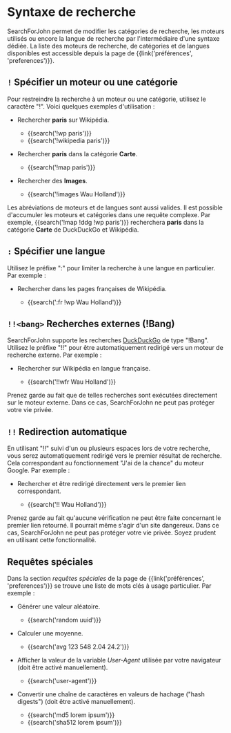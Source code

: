 # Syntaxe de recherche

SearchForJohn permet de modifier les catégories de recherche, les moteurs
utilisés ou encore la langue de recherche par l'intermédiaire d'une
syntaxe dédiée. La liste des moteurs de recherche, de catégories et de
langues disponibles est accessible depuis la page de
{{link('préférences', 'preferences')}}.

## `!` Spécifier un moteur ou une catégorie

Pour restreindre la recherche à un moteur ou une catégorie, utilisez le
caractère "!". Voici quelques exemples d'utilisation :

- Rechercher **paris** sur Wikipédia.

  - {{search('!wp paris')}}
  - {{search('!wikipedia paris')}}

- Rechercher **paris** dans la catégorie **Carte**.

  - {{search('!map paris')}}

- Rechercher des **Images**.

  - {{search('!images Wau Holland')}}

Les abréviations de moteurs et de langues sont aussi valides. Il est
possible d'accumuler les moteurs et catégories dans une requête
complexe. Par exemple, {{search('!map !ddg !wp paris')}} recherchera
**paris** dans la catégorie **Carte** de DuckDuckGo et Wikipédia.

## `:` Spécifier une langue

Utilisez le préfixe ":" pour limiter la recherche à une langue en
particulier. Par exemple :

- Rechercher dans les pages françaises de Wikipédia.

  - {{search(':fr !wp Wau Holland')}}

## `!!<bang>` Recherches externes (!Bang)

SearchForJohn supporte les recherches [DuckDuckGo] de type "!Bang". Utilisez
le préfixe "!!" pour être automatiquement redirigé vers un moteur de
recherche externe. Par exemple :

- Rechercher sur Wikipédia en langue française.

  - {{search('!!wfr Wau Holland')}}

Prenez garde au fait que de telles recherches sont exécutées directement
sur le moteur externe. Dans ce cas, SearchForJohn ne peut pas protéger votre
vie privée.

[DuckDuckGo]: https://duckduckgo.com/bang

## `!!` Redirection automatique

En utilisant "!!" suivi d'un ou plusieurs espaces lors de votre
recherche, vous serez automatiquement redirigé vers le premier résultat
de recherche. Cela correspondant au fonctionnement "J'ai de la chance"
du moteur Google. Par exemple :

- Rechercher et être redirigé directement vers le premier lien
  correspondant.

  - {{search('!! Wau Holland')}}

Prenez garde au fait qu'aucune vérification ne peut être faite
concernant le premier lien retourné. Il pourrait même s'agir d'un site
dangereux. Dans ce cas, SearchForJohn ne peut pas protéger votre vie
privée. Soyez prudent en utilisant cette fonctionnalité.

## Requêtes spéciales

Dans la section _requêtes spéciales_ de la page de {{link('préférences',
'preferences')}} se trouve une liste de mots clés à usage particulier.
Par exemple :

- Générer une valeur aléatoire.

  - {{search('random uuid')}}

- Calculer une moyenne.

  - {{search('avg 123 548 2.04 24.2')}}

- Afficher la valeur de la variable _User-Agent_ utilisée par votre
  navigateur (doit être activé manuellement).

  - {{search('user-agent')}}

- Convertir une chaîne de caractères en valeurs de hachage ("hash digests")
  (doit être activé manuellement).

  - {{search('md5 lorem ipsum')}}
  - {{search('sha512 lorem ipsum')}}
